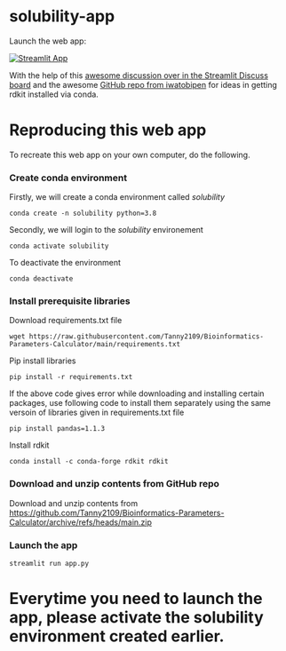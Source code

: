# solubility-app

Launch the web app:

[![Streamlit App](https://static.streamlit.io/badges/streamlit_badge_black_white.svg)](https://share.streamlit.io/dataprofessor/solubility-app/main/solubility-app.py)

With the help of this [awesome discussion over in the Streamlit Discuss board](https://discuss.streamlit.io/t/can-i-add-conda-package-in-requirements-txt/8062/4) and the awesome [GitHub repo from iwatobipen](https://github.com/iwatobipen/chem_streamlit/) for ideas in getting rdkit installed via conda.

# Reproducing this web app
To recreate this web app on your own computer, do the following.

### Create conda environment
Firstly, we will create a conda environment called *solubility*
```
conda create -n solubility python=3.8
```
Secondly, we will login to the *solubility* environement
```
conda activate solubility
```
To deactivate the environment
```
conda deactivate
```
### Install prerequisite libraries

Download requirements.txt file

```
wget https://raw.githubusercontent.com/Tanny2109/Bioinformatics-Parameters-Calculator/main/requirements.txt

```

Pip install libraries
```
pip install -r requirements.txt
```
If the above code gives error while downloading and installing certain packages, use following code to install them separately using the same versoin of libraries given in requirements.txt file
```
pip install pandas=1.1.3 
```

Install rdkit
```
conda install -c conda-forge rdkit rdkit
```

###  Download and unzip contents from GitHub repo

Download and unzip contents from https://github.com/Tanny2109/Bioinformatics-Parameters-Calculator/archive/refs/heads/main.zip

###  Launch the app

```
streamlit run app.py
```
# Everytime you need to launch the app, please activate the solubility environment created earlier.

